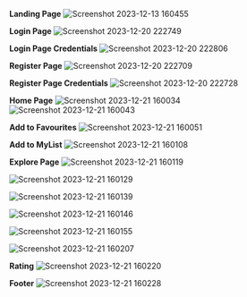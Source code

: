 **Landing Page**
![Screenshot 2023-12-13 160455](https://github.com/SoubarnikaS/React_IRC/assets/125237552/ae0c55c3-5dc2-44de-9e57-588f58065f88)


**Login Page**
![Screenshot 2023-12-20 222749](https://github.com/SoubarnikaS/React_IRC/assets/125237552/6638cd54-3122-4f2b-8d16-5526522ccd0b)


**Login Page Credentials**
![Screenshot 2023-12-20 222806](https://github.com/SoubarnikaS/React_IRC/assets/125237552/3607c0d0-fd0e-4578-9aa8-5cdc341b4bf3)

**Register Page**
![Screenshot 2023-12-20 222709](https://github.com/SoubarnikaS/React_IRC/assets/125237552/970f1343-f53f-4e35-b36d-20746c1ba7d7)


**Register Page Credentials**
![Screenshot 2023-12-20 222728](https://github.com/SoubarnikaS/React_IRC/assets/125237552/77d6a263-d756-4fad-9f55-51835e5f9c24)

**Home Page**
![Screenshot 2023-12-21 160034](https://github.com/SoubarnikaS/React_IRC/assets/125237552/54823a03-d5ad-4806-a78f-f1ab4a779424)
![Screenshot 2023-12-21 160043](https://github.com/SoubarnikaS/React_IRC/assets/125237552/ecf4b300-530a-4f85-a929-4116692ad4cd)


**Add to Favourites**
![Screenshot 2023-12-21 160051](https://github.com/SoubarnikaS/React_IRC/assets/125237552/64275a4f-73cf-4ed3-b0e6-b8f80a8d9ede)


**Add to MyList**
![Screenshot 2023-12-21 160108](https://github.com/SoubarnikaS/React_IRC/assets/125237552/3cd3d4fa-d6c4-43b6-963b-30be8916a898)


**Explore Page**
![Screenshot 2023-12-21 160119](https://github.com/SoubarnikaS/React_IRC/assets/125237552/604b5adf-4498-4745-bb62-bedef69c2670)

![Screenshot 2023-12-21 160129](https://github.com/SoubarnikaS/React_IRC/assets/125237552/72cae6bf-9526-4820-be8b-d266946f8b9f)

![Screenshot 2023-12-21 160139](https://github.com/SoubarnikaS/React_IRC/assets/125237552/122c3756-afec-4d49-a6ef-a8c435b05d65)

![Screenshot 2023-12-21 160146](https://github.com/SoubarnikaS/React_IRC/assets/125237552/f9e4771a-d5d8-40a4-b65e-ac4a705725c5)

![Screenshot 2023-12-21 160155](https://github.com/SoubarnikaS/React_IRC/assets/125237552/61abd166-390e-4fc0-8f04-ef995d8fe489)

![Screenshot 2023-12-21 160207](https://github.com/SoubarnikaS/React_IRC/assets/125237552/ff0bb112-ad1d-4a9b-be16-1ece9567ef21)

**Rating**
![Screenshot 2023-12-21 160220](https://github.com/SoubarnikaS/React_IRC/assets/125237552/996ea98d-75b8-4b3a-9249-ac407959bad5)

**Footer**
![Screenshot 2023-12-21 160228](https://github.com/SoubarnikaS/React_IRC/assets/125237552/f988b19c-6b3c-40cb-bc07-611fa905f767)



